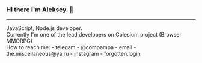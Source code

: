 ### Hi there I'm Aleksey. 👋

<!--
**compampa/compampa** is a ✨ _special_ ✨ repository because its `README.md` (this file) appears on your GitHub profile.

Here are some ideas to get you started:

- 🔭 I’m currently working on ...
- 🌱 I’m currently learning ...
- 👯 I’m looking to collaborate on ...
- 🤔 I’m looking for help with ...
- 💬 Ask me about ...
- 📫 How to reach me: ...
- 😄 Pronouns: ...
- ⚡ Fun fact: ...
-->
<hr/>
JavaScript, Node.js developer. <br />
Currently I'm one of the lead developers on Colesium project (Browser MMORPG) <br />
How to reach me:
 - telegam -    @compampa
 - email -      the.miscellaneous@ya.ru
 - instagram -  forgotten.login
